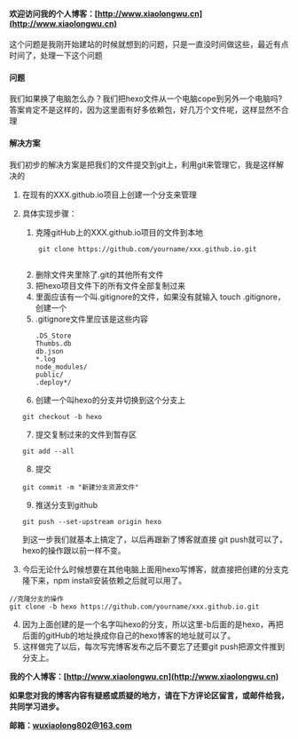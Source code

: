 #### 欢迎访问我的个人博客：[http://www.xiaolongwu.cn](http://www.xiaolongwu.cn)


这个问题是我刚开始建站的时候就想到的问题，只是一直没时间做这些，最近有点时间了，处理一下这个问题
#### 问题
我们如果换了电脑怎么办？我们把hexo文件从一个电脑cope到另外一个电脑吗?答案肯定不是这样的，因为这里面有好多依赖包，好几万个文件呢，这样显然不合理
#### 解决方案
我们初步的解决方案是把我们的文件提交到git上，利用git来管理它，我是这样解决的
1. 在现有的XXX.github.io项目上创建一个分支来管理
 
2. 具体实现步骤：
    1. 克隆gitHub上的XXX.github.io项目的文件到本地
    
    ```
        git clone https://github.com/yourname/xxx.github.io.git
        
    ```

    2. 删除文件夹里除了.git的其他所有文件
    3. 把hexo项目文件下的所有文件全部复制过来
    4. 里面应该有一个叫.gitignore的文件，如果没有就输入 touch .gitignore，创建一个
    5. .gitignore文件里应该是这些内容
        ```
        .DS_Store
        Thumbs.db
        db.json
        *.log
        node_modules/
        public/
        .deploy*/
        ```
    6. 创建一个叫hexo的分支并切换到这个分支上
    ```
    git checkout -b hexo
    ```
    7. 提交复制过来的文件到暂存区
    ```
    git add --all
    ```

    8. 提交 
    ```
    git commit -m "新建分支资源文件"
    ```
  
    9. 推送分支到github
    ```
    git push --set-upstream origin hexo
    ```

    到这一步我们就基本上搞定了，以后再跟新了博客就直接 git push就可以了，hexo的操作跟以前一样不变。
3. 今后无论什么时候想要在其他电脑上面用hexo写博客，就直接把创建的分支克隆下来，npm install安装依赖之后就可以用了。
```
//克隆分支的操作
git clone -b hexo https://github.com/yourname/xxx.github.io.git
```
4. 因为上面创建的是一个名字叫hexo的分支，所以这里-b后面的是hexo，再把后面的gitHub的地址换成你自己的hexo博客的地址就可以了。
5. 这样做完了以后，每次写完博客发布之后不要忘了还要git push把源文件推到分支上。

**我的个人博客：[http://www.xiaolongwu.cn](http://www.xiaolongwu.cn)**

**如果您对我的博客内容有疑惑或质疑的地方，请在下方评论区留言，或邮件给我，共同学习进步。**


**邮箱：wuxiaolong802@163.com**
